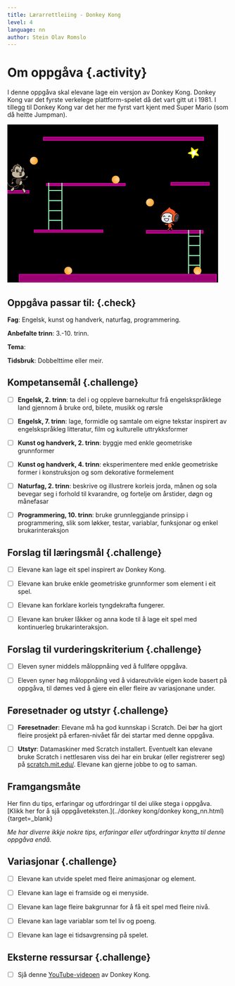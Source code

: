 ```yaml
---
title: Lærarrettleiing - Donkey Kong
level: 4
language: nn
author: Stein Olav Romslo
---
```



# Om oppgåva {.activity}

I denne oppgåva skal elevane lage ein versjon av Donkey Kong. Donkey Kong var
det fyrste verkelege plattform-spelet då det vart gitt ut i 1981. I tillegg til
Donkey Kong var det her me fyrst vart kjent med Super Mario (som då heitte
Jumpman).

![Illustrasjon av eit ferdig Donkey Kong-spel](donkey_kong.png)

## Oppgåva passar til: {.check}

__Fag__: Engelsk, kunst og handverk, naturfag, programmering.

__Anbefalte trinn__: 3.-10. trinn.

__Tema__:

__Tidsbruk__: Dobbelttime eller meir.

## Kompetansemål {.challenge}

- [ ] __Engelsk, 2. trinn__: ta del i og oppleve barnekultur frå
  engelskspråklege land gjennom å bruke ord, bilete, musikk og rørsle

- [ ] __Engelsk, 7. trinn__: lage, formidle og samtale om eigne tekstar
  inspirert av engelskspråkleg litteratur, film og kulturelle uttrykksformer

- [ ] __Kunst og handverk, 2. trinn__: byggje med enkle geometriske grunnformer

- [ ] __Kunst og handverk, 4. trinn__: eksperimentere med enkle geometriske
  former i konstruksjon og som dekorative formelement

- [ ] __Naturfag, 2. trinn__: beskrive og illustrere korleis jorda, månen og
  sola bevegar seg i forhold til kvarandre, og fortelje om årstider, døgn og
  månefasar

- [ ] __Programmering, 10. trinn__: bruke grunnleggjande prinsipp i
  programmering, slik som løkker, testar, variablar, funksjonar og enkel
  brukarinteraksjon

## Forslag til læringsmål {.challenge}

- [ ] Elevane kan lage eit spel inspirert av Donkey Kong.

- [ ] Elevane kan bruke enkle geometriske grunnformer som element i eit spel.

- [ ] Elevane kan forklare korleis tyngdekrafta fungerer.

- [ ] Elevane kan bruker låkker og anna kode til å lage eit spel med
  kontinuerleg brukarinteraksjon.

## Forslag til vurderingskriterium {.challenge}

- [ ] Eleven syner middels måloppnåing ved å fullføre oppgåva.

- [ ] Eleven syner høg måloppnåing ved å vidareutvikle eigen kode basert på
  oppgåva, til dømes ved å gjere ein eller fleire av variasjonane under.

## Føresetnader og utstyr {.challenge}

- [ ] __Føresetnader__: Elevane må ha god kunnskap i Scratch. Dei bør ha gjort
  fleire prosjekt på erfaren-nivået får dei startar med denne oppgåva.

- [ ] __Utstyr__: Datamaskiner med Scratch installert. Eventuelt kan elevane
  bruke Scratch i nettlesaren viss dei har ein brukar (eller registrerer seg) på
  [scratch.mit.edu/](https://scratch.mit.edu/). Elevane kan gjerne jobbe to og
  to saman.

## Framgangsmåte

Her finn du tips, erfaringar og utfordringar til dei ulike stega i oppgåva.
[Klikk her for å sjå oppgåveteksten.](../donkey kong/donkey
kong_nn.html){target=_blank}

_Me har diverre ikkje nokre tips, erfaringar eller utfordringar knytta til denne
oppgåva endå._

## Variasjonar {.challenge}

- [ ] Elevane kan utvide spelet med fleire animasjonar og element.

- [ ] Elevane kan lage ei framside og ei menyside.

- [ ] Elevane kan lage fleire bakgrunnar for å få eit spel med fleire nivå.

- [ ] Elevane kan lage variablar som tel liv og poeng.

- [ ] Elevane kan lage ei tidsavgrensing på spelet.

## Eksterne ressursar {.challenge}

- [ ] Sjå denne [YouTube-videoen](https://www.youtube.com/watch?v=Pp2aMs38ERY)
  av Donkey Kong.
